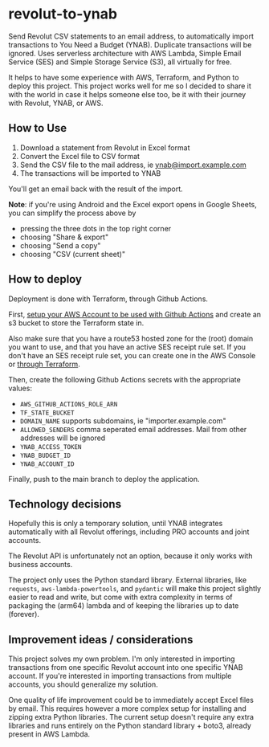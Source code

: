 # revolut-to-ynab

Send Revolut CSV statements to an email address, to automatically import transactions to You Need a Budget (YNAB).
Duplicate transactions will be ignored. Uses serverless architecture with AWS Lambda, Simple Email Service (SES) and
Simple Storage Service (S3), all virtually for free.

It helps to have some experience with AWS, Terraform, and Python to deploy this project. This project works well for me
so I decided to share it with the world in case it helps someone else too, be it with their journey with Revolut, YNAB,
or AWS.

## How to Use

1. Download a statement from Revolut in Excel format
2. Convert the Excel file to CSV format
3. Send the CSV file to the mail address, ie ynab@import.example.com
4. The transactions will be imported to YNAB

You'll get an email back with the result of the import.

**Note**: if you're using Android and the Excel export opens in Google Sheets, you can simplify the process above by

- pressing the three dots in the top right corner
- choosing "Share & export"
- choosing "Send a copy"
- choosing "CSV (current sheet)"

## How to deploy

Deployment is done with Terraform, through Github Actions.

First, [setup your AWS Account to be used with Github Actions](https://aws.amazon.com/blogs/security/use-iam-roles-to-connect-github-actions-to-actions-in-aws/)
and create an s3 bucket to store the Terraform state in.

Also make sure that you have a route53 hosted zone for the (root) domain you want to use, and that you have an active
SES receipt rule set. If you don't have an SES receipt rule set, you can create one in the AWS Console or [through
Terraform](https://registry.terraform.io/providers/hashicorp/aws/latest/docs/resources/ses_active_receipt_rule_set).

Then, create the following Github Actions secrets with the appropriate values:

- `AWS_GITHUB_ACTIONS_ROLE_ARN`
- `TF_STATE_BUCKET`
- `DOMAIN_NAME` supports subdomains, ie "importer.example.com"
- `ALLOWED_SENDERS` comma seperated email addresses. Mail from other addresses will be ignored
- `YNAB_ACCESS_TOKEN`
- `YNAB_BUDGET_ID`
- `YNAB_ACCOUNT_ID`

Finally, push to the main branch to deploy the application.

## Technology decisions

Hopefully this is only a temporary solution, until YNAB integrates automatically with all Revolut offerings, including
PRO accounts and joint accounts.

The Revolut API is unfortunately not an option, because it only works with business accounts.

The project only uses the Python standard library. External libraries, like `requests`, `aws-lambda-powertools`, and
`pydantic` will make this project slightly easier to read and write, but come with extra complexity in terms of
packaging the (arm64) lambda and of keeping the libraries up to date (forever).

## Improvement ideas / considerations

This project solves my own problem. I'm only interested in importing transactions from one specific Revolut account
into one specific YNAB account. If you're interested in importing transactions from multiple accounts, you should
generalize my solution.

One quality of life improvement could be to immediately accept Excel files by email. This requires however a more
complex setup for installing and zipping extra Python libraries. The current setup doesn't require any extra libraries
and runs entirely on the Python standard library + boto3, already present in AWS Lambda.
